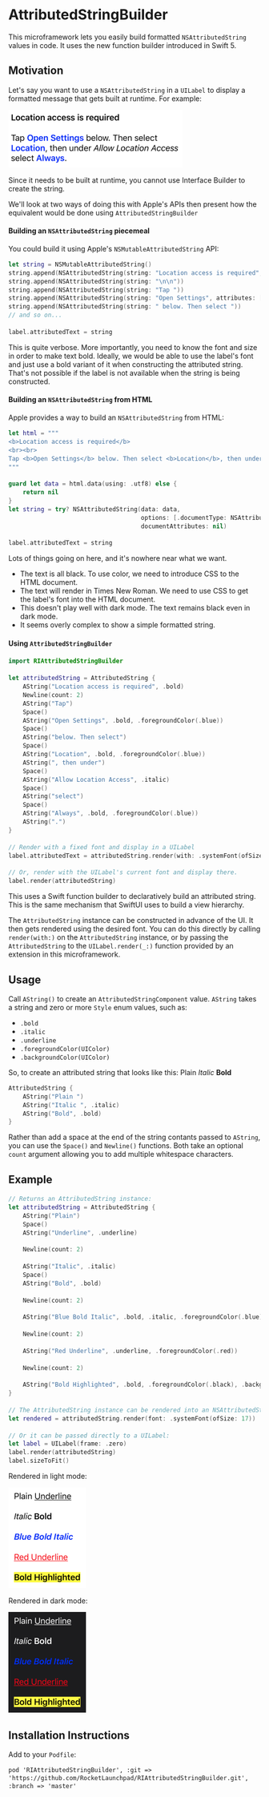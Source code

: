 # AttributedStringBuilder

This microframework lets you easily build formatted `NSAttributedString` values in code. It uses the new function builder introduced in Swift 5.

## Motivation

Let's say you want to use a `NSAttributedString` in a `UILabel` to display a formatted message that gets built at runtime. For example:

![](Docs/example.png)

Since it needs to be built at runtime, you cannot use Interface Builder to create the string.

We'll look at two ways of doing this with Apple's APIs then present how the equivalent would be done using `AttributedStringBuilder`

#### Building an `NSAttributedString` piecemeal

You could build it using Apple's `NSMutableAttributedString` API:

```swift
let string = NSMutableAttributedString()
string.append(NSAttributedString(string: "Location access is required", attributes: [.font: UIFont.boldSystemFont(ofSize: 17)]))
string.append(NSAttributedString(string: "\n\n"))
string.append(NSAttributedString(string: "Tap "))
string.append(NSAttributedString(string: "Open Settings", attributes: [.foregroundColor: UIColor.blue, .font: UIFont.boldSystemFont(ofSize: 17)]))
string.append(NSAttributedString(string: " below. Then select "))
// and so on...

label.attributedText = string
```

This is quite verbose. More importantly, you need to know the font and size in order to make text bold. Ideally, we would be able to use the label's font and just use a bold variant of it when constructing the attributed string. That's not possible if the label is not available when the string is being constructed.

#### Building an `NSAttributedString` from HTML

Apple provides a way to build an `NSAttributedString` from HTML:

```swift
let html = """
<b>Location access is required</b>
<br><br>
Tap <b>Open Settings</b> below. Then select <b>Location</b>, then under <i>Allow Location Access</i> select <b>Always</b>.
"""

guard let data = html.data(using: .utf8) else {
    return nil
}
let string = try? NSAttributedString(data: data,
                                     options: [.documentType: NSAttributedString.DocumentType.html],
                                     documentAttributes: nil)

label.attributedText = string
```

Lots of things going on here, and it's nowhere near what we want.

- The text is all black. To use color, we need to introduce CSS to the HTML document.
- The text will render in Times New Roman. We need to use CSS to get the label's font into the HTML document.
- This doesn't play well with dark mode. The text remains black even in dark mode.
- It seems overly complex to show a simple formatted string.

#### Using `AttributedStringBuilder`

```swift
import RIAttributedStringBuilder

let attributedString = AttributedString {
    AString("Location access is required", .bold)
    Newline(count: 2)
    AString("Tap")
    Space()
    AString("Open Settings", .bold, .foregroundColor(.blue))
    Space()
    AString("below. Then select")
    Space()
    AString("Location", .bold, .foregroundColor(.blue))
    AString(", then under")
    Space()
    AString("Allow Location Access", .italic)
    Space()
    AString("select")
    Space()
    AString("Always", .bold, .foregroundColor(.blue))
    AString(".")
}

// Render with a fixed font and display in a UILabel
label.attributedText = attributedString.render(with: .systemFont(ofSize: 17))

// Or, render with the UILabel's current font and display there.
label.render(attributedString)
```

This uses a Swift function builder to declaratively build an attributed string. This is the same mechanism that SwiftUI uses to build a view hierarchy.

The `AttributedString` instance can be constructed in advance of the UI. It then gets rendered using the desired font. You can do this directly by calling `render(with:)` on the `AttributedString` instance, or by passing the `AttributedString` to the `UILabel.render(_:)` function provided by an extension in this microframework.

## Usage

Call `AString()` to create an `AttributedStringComponent` value. `AString` takes a string and zero or more `Style` enum values, such as:

- `.bold`
- `.italic`
- `.underline`
- `.foregroundColor(UIColor)`
- `.backgroundColor(UIColor)`

So, to create an attributed string that looks like this: Plain *Italic* **Bold**

```swift
AttributedString {
    AString("Plain ")
    AString("Italic ", .italic)
    AString("Bold", .bold)
}
```

Rather than add a space at the end of the string contants passed to `AString`, you can use the `Space()` and `Newline()` functions. Both take an optional `count` argument allowing you to add multiple whitespace characters.

## Example

```swift
// Returns an AttributedString instance:
let attributedString = AttributedString {
    AString("Plain")
    Space()
    AString("Underline", .underline)

    Newline(count: 2)

    AString("Italic", .italic)
    Space()
    AString("Bold", .bold)

    Newline(count: 2)

    AString("Blue Bold Italic", .bold, .italic, .foregroundColor(.blue))

    Newline(count: 2)

    AString("Red Underline", .underline, .foregroundColor(.red))

    Newline(count: 2)

    AString("Bold Highlighted", .bold, .foregroundColor(.black), .backgroundColor(.yellow))
}

// The AttributedString instance can be rendered into an NSAttributedString:
let rendered = attributedString.render(font: .systemFont(ofSize: 17))

// Or it can be passed directly to a UILabel:
let label = UILabel(frame: .zero)
label.render(attributedString)
label.sizeToFit()
```

Rendered in light mode:

![](Docs/light.png)

Rendered in dark mode:

![](Docs/dark.png)

## Installation Instructions

Add to your `Podfile`:

```
pod 'RIAttributedStringBuilder', :git => 'https://github.com/RocketLaunchpad/RIAttributedStringBuilder.git', :branch => 'master'
```
